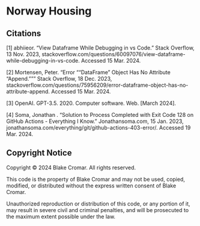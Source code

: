 # Norway Housing

## Citations
[1] abhiieor. “View Dataframe While Debugging in vs Code.” Stack Overflow, 13 Nov. 2023, stackoverflow.com/questions/60097076/view-dataframe-while-debugging-in-vs-code. Accessed 15 Mar. 2024.

[2] Mortensen, Peter. “Error ““DataFrame” Object Has No Attribute “Append.””” Stack Overflow, 18 Dec. 2023, stackoverflow.com/questions/75956209/error-dataframe-object-has-no-attribute-append. Accessed 15 Mar. 2024.

[3] OpenAI. GPT-3.5. 2020. Computer software. Web. [March 2024]. 

[4] Soma, Jonathan . “Solution to Process Completed with Exit Code 128 on GitHub Actions - Everything I Know.” Jonathansoma.com, 15 Jan. 2023, jonathansoma.com/everything/git/github-actions-403-error/. Accessed 19 Mar. 2024.

## Copyright Notice

Copyright © 2024 Blake Cromar. All rights reserved. 

This code is the property of Blake Cromar and may not be used, copied, modified, or distributed without the express written consent of Blake Cromar.

Unauthorized reproduction or distribution of this code, or any portion of it, may result in severe civil and criminal penalties, and will be prosecuted to the maximum extent possible under the law.

